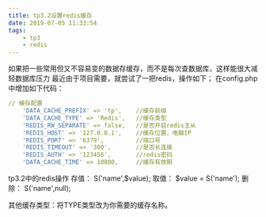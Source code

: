 ```yaml
---
title: tp3.2设置redis缓存
date: 2019-07-05 11:33:54
tags:
    - tp3
    - redis
---
```

如果把一些常用但又不容易变的数据存缓存，而不是每次查数据库，这样能很大减轻数据库压力
最近由于项目需要，就尝试了一把redis，操作如下；
在config.php中增加如下代码：
```yaml
// 缓存配置
    'DATA_CACHE_PREFIX' => 'tp',    //缓存前缀
    'DATA_CACHE_TYPE' => 'Redis',   //缓存类型
    'REDIS_RW_SEPARATE' => false,   //是否开启redis主从
    'REDIS_HOST' => '127.0.0.1',    //缓存位置，电脑IP
    'REDIS_PORT' => '6379',         //端口号
    'REDIS_TIMEOUT' => '300',       //是否长连接
    'REDIS_AUTH' => '123456',       //redis密码
    'DATA_CACHE_TIME' => 10800,     //缓存有效期
```

tp3.2中的redis操作
存值： S('name',$value);
取值： $value = S('name');
删除： S('name',null);

其他缓存类型：将TYPE类型改为你需要的缓存名称。